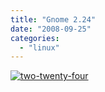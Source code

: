 ```yaml
---
title: "Gnome 2.24"
date: "2008-09-25"
categories: 
  - "linux"
---
```


[![two-twenty-four](images/two-twenty-four-1-300x172.png "two-twenty-four")](http://library.gnome.org/misc/release-notes/2.24/)
